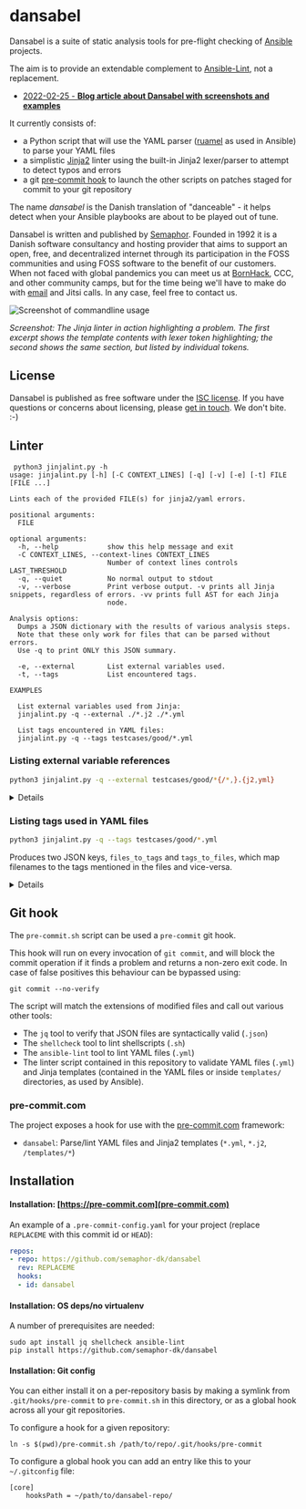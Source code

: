 # dansabel

Dansabel is a suite of static analysis tools for pre-flight checking of [Ansible](https://www.ansible.com) projects.

The aim is to provide an extendable complement to [Ansible-Lint](https://ansible-lint.readthedocs.io/en/latest/), not a replacement.

- [2022-02-25 - **Blog article about Dansabel with screenshots and examples**](https://blog.semaphor.dk/20220225T1408)

It currently consists of:
- a Python script that will use the YAML parser ([ruamel](https://pypi.org/project/ruamel.yaml/) as used in Ansible) to parse your YAML files
- a simplistic [Jinja2](https://en.wikipedia.org/wiki/Jinja_(template_engine)) linter using the built-in Jinja2 lexer/parser to attempt to detect typos and errors
- a git [pre-commit hook](https://githooks.com/) to launch the other scripts on patches staged for commit to your git repository

The name *dansabel* is the Danish translation of "danceable" - it helps detect when your Ansible playbooks are about to be played out of tune.

Dansabel is written and published by [Semaphor](https://www.semaphor.dk). Founded in 1992 it is a Danish software consultancy and hosting provider that aims to support an open, free, and decentralized internet through its participation in the FOSS communities and using FOSS software to the benefit of our customers. When not faced with global pandemics you can meet us at [BornHack](https://bornhack.dk), CCC, and other community camps, but for the time being we'll have to make do with [email](mailto:info@semaphor.dk) and Jitsi calls. In any case, feel free to contact us.

![Screenshot of commandline usage](https://user-images.githubusercontent.com/69192941/105885543-8ce93d00-6009-11eb-9b4e-4cdfc8080dfc.png)

*Screenshot: The Jinja linter in action highlighting a problem. The first excerpt shows the template contents with lexer token highlighting; the second shows the same section, but listed by individual tokens.*

## License

Dansabel is published as free software under the [ISC license](https://en.wikipedia.org/wiki/ISC_license). If you have questions or concerns about licensing, please [get in touch](mailto:info@semaphor.dk). We don't bite. :-)

## Linter

```
 python3 jinjalint.py -h
usage: jinjalint.py [-h] [-C CONTEXT_LINES] [-q] [-v] [-e] [-t] FILE [FILE ...]

Lints each of the provided FILE(s) for jinja2/yaml errors.

positional arguments:
  FILE

optional arguments:
  -h, --help            show this help message and exit
  -C CONTEXT_LINES, --context-lines CONTEXT_LINES
                        Number of context lines controls LAST_THRESHOLD
  -q, --quiet           No normal output to stdout
  -v, --verbose         Print verbose output. -v prints all Jinja snippets, regardless of errors. -vv prints full AST for each Jinja
                        node.

Analysis options:
  Dumps a JSON dictionary with the results of various analysis steps.
  Note that these only work for files that can be parsed without errors.
  Use -q to print ONLY this JSON summary.

  -e, --external        List external variables used.
  -t, --tags            List encountered tags.

EXAMPLES

  List external variables used from Jinja:
  jinjalint.py -q --external ./*.j2 ./*.yml

  List tags encountered in YAML files:
  jinjalint.py -q --tags testcases/good/*.yml
```

### Listing external variable references

```bash
python3 jinjalint.py -q --external testcases/good/*{/*,}.{j2,yml}
```

<details>

```json
{
  "external_variables": {
    "testcases/good/templates/if-elif-endif.j2": [
      "also_good",
      "good"
    ],
    "testcases/good/templates/if-endif.j2": [
      "good"
    ],
    "testcases/good/alias.yml": [
      "hello"
    ],
    "testcases/good/file-with_items-11.yml": [
      "item"
    ],
    "testcases/good/is-not.yml": [
      "i",
      "idict"
    ],
    "testcases/good/simple-expansions.yml": [
      "ok",
      "x"
    ],
    "testcases/good/tags.yml": [
      "ext"
    ]
  }
}
```

In your own project you might run something along the lines of:
```bash
find . -type f '(' -name '*.j2' -or -name '*.yml' -or -path '*/templates/*' ')' \
  -exec ~/dansabel/jinjalint.py -qe {} +
```

</details>

### Listing tags used in YAML files

```bash
python3 jinjalint.py -q --tags testcases/good/*.yml
```

Produces two JSON keys, `files_to_tags` and `tags_to_files`, which map filenames to the tags mentioned in the files and vice-versa.

<details>

```json
{
  "files_to_tags": {
    "testcases/good/tags_strings.yml": [
      "configuration",
      "packages",
      "without quotes"
    ],
    "testcases/good/tags.yml": [
      "configuration",
      "packages"
    ]
  },
  "tags_to_files": {
    "packages": [
      "testcases/good/tags.yml",
      "testcases/good/tags_strings.yml"
    ],
    "without quotes": [
      "testcases/good/tags_strings.yml"
    ],
    "configuration": [
      "testcases/good/tags.yml",
      "testcases/good/tags_strings.yml"
    ]
  }
}
```

</details>

## Git hook

The `pre-commit.sh` script can be used a `pre-commit` git hook.

This hook will run on every invocation of `git commit`, and will block the commit operation if it finds a problem and returns a non-zero exit code.
In case of false positives this behaviour can be bypassed using:
```shell
git commit --no-verify
```

The script will match the extensions of modified files and call out various other tools:
- The `jq` tool to verify that JSON files are syntactically valid (`.json`)
- The `shellcheck` tool to lint shellscripts (`.sh`)
- The `ansible-lint` tool to lint YAML files (`.yml`)
- The linter script contained in this repository to validate YAML files (`.yml`) and Jinja templates (contained in the YAML files or inside `templates/` directories, as used by Ansible).

### pre-commit.com

The project exposes a hook for use with the [pre-commit.com](https://pre-commit.com/) framework:
- `dansabel`: Parse/lint YAML files and Jinja2 templates (`*.yml`, `*.j2`, `/templates/*`)

## Installation

#### Installation: [https://pre-commit.com](pre-commit.com)

An example of a `.pre-commit-config.yaml` for your project (replace `REPLACEME` with this commit id or `HEAD`):
```yaml
repos:
- repo: https://github.com/semaphor-dk/dansabel
  rev: REPLACEME
  hooks:
  - id: dansabel
```

#### Installation: OS deps/no virtualenv

A number of prerequisites are needed:
```shell
sudo apt install jq shellcheck ansible-lint
pip install https://github.com/semaphor-dk/dansabel
```

#### Installation: Git config
You can either install it on a per-repository basis by making a symlink from `.git/hooks/pre-commit` to `pre-commit.sh` in this directory, or as a global hook across all your git repositories.

To configure a hook for a given repository:
```shell
ln -s $(pwd)/pre-commit.sh /path/to/repo/.git/hooks/pre-commit
```

To configure a global hook you can add an entry like this to your `~/.gitconfig` file:
```
[core]
    hooksPath = ~/path/to/dansabel-repo/
```
